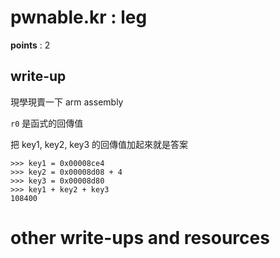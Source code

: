 # pwnable.kr : leg

**points** : 2

## write-up

現學現賣一下 arm assembly

`r0` 是函式的回傳值

把 key1, key2, key3 的回傳值加起來就是答案

```
>>> key1 = 0x00008ce4
>>> key2 = 0x00008d08 + 4
>>> key3 = 0x00008d80
>>> key1 + key2 + key3
108400
```

# other write-ups and resources

